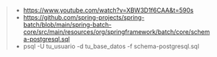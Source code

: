 




###
>- https://www.youtube.com/watch?v=XBW3D1f6CAA&t=590s
>- https://github.com/spring-projects/spring-batch/blob/main/spring-batch-core/src/main/resources/org/springframework/batch/core/schema-postgresql.sql
>- psql -U tu_usuario -d tu_base_datos -f schema-postgresql.sql
